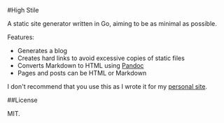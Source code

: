 #High Stile

A static site generator written in Go, aiming to be as minimal as possible.

Features:

* Generates a blog
* Creates hard links to avoid excessive copies of static files
* Converts Markdown to HTML using [Pandoc](https://pandoc.org)
* Pages and posts can be HTML or Markdown

I don't recommend that you use this as I wrote it for my [personal
site](http://www.thomasdenney.co.uk).

##License

MIT.
